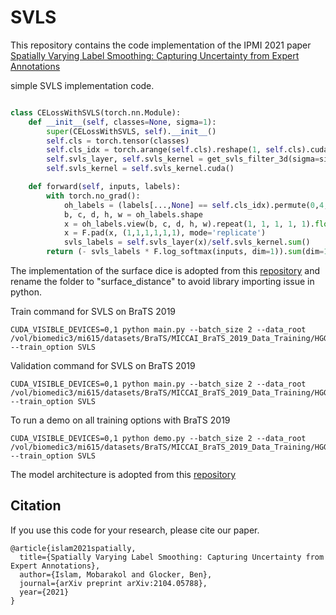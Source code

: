 # SVLS

This repository contains the code implementation of the IPMI 2021 paper [Spatially Varying Label Smoothing: Capturing Uncertainty from Expert Annotations](https://arxiv.org/pdf/2104.05788.pdf)<br>


simple SVLS implementation code. 

```python

class CELossWithSVLS(torch.nn.Module):
    def __init__(self, classes=None, sigma=1):
        super(CELossWithSVLS, self).__init__()
        self.cls = torch.tensor(classes)
        self.cls_idx = torch.arange(self.cls).reshape(1, self.cls).cuda()
        self.svls_layer, self.svls_kernel = get_svls_filter_3d(sigma=sigma, channels=classes)
        self.svls_kernel = self.svls_kernel.cuda()

    def forward(self, inputs, labels):
        with torch.no_grad():
            oh_labels = (labels[...,None] == self.cls_idx).permute(0,4,1,2,3)
            b, c, d, h, w = oh_labels.shape
            x = oh_labels.view(b, c, d, h, w).repeat(1, 1, 1, 1, 1).float()
            x = F.pad(x, (1,1,1,1,1,1), mode='replicate')
            svls_labels = self.svls_layer(x)/self.svls_kernel.sum()
        return (- svls_labels * F.log_softmax(inputs, dim=1)).sum(dim=1).mean()
```

The implementation of the surface dice is adopted from this [repository](https://github.com/deepmind/surface-distance) and rename the folder to "surface_distance" to avoid library importing issue in python. <br>

Train command for SVLS on BraTS 2019 <br>

```
CUDA_VISIBLE_DEVICES=0,1 python main.py --batch_size 2 --data_root /vol/biomedic3/mi615/datasets/BraTS/MICCAI_BraTS_2019_Data_Training/HGG_LGG/ --train_option SVLS
```

Validation command for SVLS on BraTS 2019 <br>

```
CUDA_VISIBLE_DEVICES=0,1 python main.py --batch_size 2 --data_root /vol/biomedic3/mi615/datasets/BraTS/MICCAI_BraTS_2019_Data_Training/HGG_LGG/ --train_option SVLS
```

To run a demo on all training options with BraTS 2019 <br>

```
CUDA_VISIBLE_DEVICES=0,1 python demo.py --batch_size 2 --data_root /vol/biomedic3/mi615/datasets/BraTS/MICCAI_BraTS_2019_Data_Training/HGG_LGG/ --train_option SVLS
```

The model architecture is adopted from this [repository](https://github.com/wolny/pytorch-3dunet)


## Citation
If you use this code for your research, please cite our paper.

```
@article{islam2021spatially,
  title={Spatially Varying Label Smoothing: Capturing Uncertainty from Expert Annotations},
  author={Islam, Mobarakol and Glocker, Ben},
  journal={arXiv preprint arXiv:2104.05788},
  year={2021}
}
```
